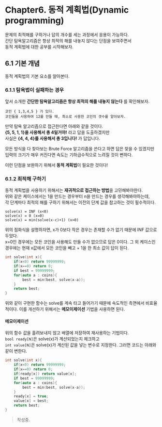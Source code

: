 # Chapter6. 동적 계획법(Dynamic programming)

문제의 최적해를 구하거나 답의 개수를 세는 과정에서 응용이 가능하다.  
간단 탐욕알고리즘은 항상 최적의 해를 내놓지 않다는 단점을 보여주면서  
동적 계획법에 대한 공부를 시작해보자.  

## 6.1 기본 개념
동적 계획법의 기본 요소를 알아본다.  
### 6.1.1 탐욕법이 실패하는 경우
앞서 소개한 **간단한 탐욕알고리즘은 항상 최적의 해를 내놓지 않는다** 를 확인해보자.  
```
코인 { 1,3,4,5 } 가 있다.
코인들을 사용하여 12를 만들 때, 최소로 사용한 코인의 갯수를 알아보자.
```
만약 탐욕 알고리즘으로 접근한다면 아래와 같을 것이다.  
**{5, 5, 1, 1}을 사용해서 총 4일거야!** 라고 답을 도출하겠지만  
사실은 **{4, 4, 4}를 사용해서 총 3입니다!** 가 답입니다.  

모든 방식을 다 찾아보는 Brute Force 알고리즘을 쓴다고 하면 답은 찾을 수 있겠지만  
입력의 크기가 매우 커진다면 속도는 기하급수적으로 느려질 것이 뻔하다.  

이런 단점을 보완하기 위해서 **동적 계획법**이 필요한 것이다!

### 6.1.2 최적해 구하기
동적 계획법을 사용하기 위해서는 **재귀적으로 접근하는 방법**을 고민해봐야한다.  
위와 같은 케이스에서는 1을 만드는 경우부터 n을 만드는 경우를 생각해봐야하는데,  
각 단계마다 최적의 해를 구하기 위해서는 이전의 단계 값을 참고하는 것이 필수적이다.  

```
solve(x) = INF (x<0)
solve(x) = 0 (x=0)
solve(x) = min(solve(x-c)+1) (x>0)
```
위의 점화식을 설명하자면, x가 0보다 작은 경우는 존재할 수가 없기 때문에 INF 값으로 두었다.  
x=0인 경우에는 모든 코인을 사용해도 만들 수가 없으므로 답은 0이다.
그 외 케이스인 경우에는 현재 x값에서 모든 코인을 빼고 + 1을 한 최소 값이 답이 된다.

```cpp
int solve(int x){
    if(x<0) return 99999999;
    if(x==0) return 0;
    if best = 99999999;
    for(auto a : coins){
        best = min(best, solve(x-a));
    }
    return best;
}
```
위와 같이 구현한 함수는 solve를 계속 타고 들어가기 때문에 속도적인 측면에서 비효율적이다.
이를 개선하기 위해서는 **메모이제이션** 기법을 사용하면 된다.

#### **메모이제이션**
위의 함수 값을 흘려보내지 않고 배열에 저장하여 재사용하는 기법이다.  
`bool ready[N]`은 solve(x)가 계산되었는지 체크하고  
`int value[N]`은 solve(x)가 계산된 값을 넣는 변수로 지정한다.
그러면 코드는 아래와 같이 변한다.  
```cpp
int solve(int x){
    if(x<0) return 99999999;
    if(x==0) return 0;
    if(ready[x]) return value[x];
    if best = 99999999;
    for(auto a : coins){
        best = min(best, solve(x-a));
    }
    ready[x] = true;
    value[x] = best;
    return best;
}
```
> 작성중.